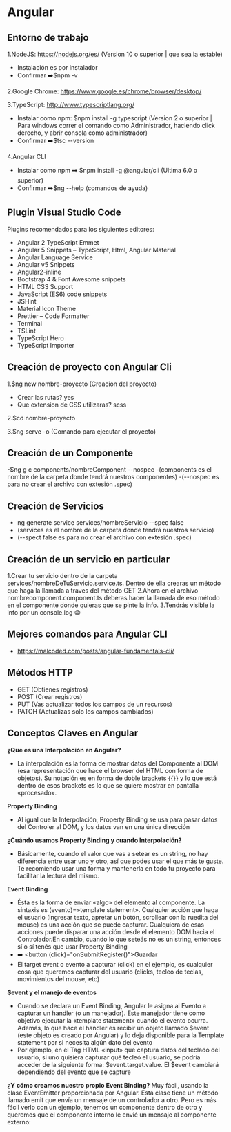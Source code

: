 # Angular

## Entorno de trabajo

1.NodeJS: https://nodejs.org/es/ (Version 10 o superior | que sea la estable)

- Instalación es por instalador
- Confirmar ➡️$npm -v

2.Google Chrome: https://www.google.es/chrome/browser/desktop/

3.TypeScript: http://www.typescriptlang.org/

- Instalar como npm: $npm install -g typescript (Version 2 o superior | Para windows correr el comando como Administrador, haciendo click derecho, y abrir consola como administrador)
- Confirmar ➡️$tsc --version

4.Angular CLI

- Instalar como npm ➡️ $npm install -g @angular/cli (Ultima 6.0 o superior)
- Confirmar ➡️$ng --help (comandos de ayuda)

## Plugin Visual Studio Code

Plugins recomendados para los siguientes editores:

- Angular 2 TypeScript Emmet
- Angular 5 Snippets – TypeScript, Html, Angular Material
- Angular Language Service
- Angular v5 Snippets
- Angular2-inline
- Bootstrap 4 & Font Awesome snippets
- HTML CSS Support
- JavaScript (ES6) code snippets
- JSHint
- Material Icon Theme
- Prettier – Code Formatter
- Terminal
- TSLint
- TypeScript Hero
- TypeScript Importer

## Creación de proyecto con Angular Cli

1.$ng new nombre-proyecto (Creacion del proyecto)

- Crear las rutas? yes
- Que extension de CSS utilizaras? scss

2.$cd nombre-proyecto

3.$ng serve -o (Comando para ejecutar el proyecto)

## Creación de un **Componente**

-$ng g c components/nombreComponent --nospec
-(components es el nombre de la carpeta donde tendrá nuestros componentes)
-(--nospec es para no crear el archivo con extesión .spec)

## Creación de **Servicios**

- ng generate service services/nombreServicio --spec false
- (services es el nombre de la carpeta donde tendrá nuestros servicio)
- (--spect false es para no crear el archivo con extesión .spec)

## Creación de un servicio en particular

1.Crear tu servicio dentro de la carpeta services/nombreDeTuServicio.service.ts. Dentro de ella crearas un método que haga la llamada a traves del método GET
2.Ahora en el archivo nombrecomponent.component.ts deberas hacer la llamada de eso método en el componente donde quieras que se pinte la info.
3.Tendrás visible la info por un console.log 😁

## Mejores comandos para Angular CLI

- https://malcoded.com/posts/angular-fundamentals-cli/

## Métodos HTTP

- GET (Obtienes registros)
- POST (Crear registros)
- PUT (Vas actualizar todos los campos de un recursos)
- PATCH (Actualizas solo los campos cambiados)

## Conceptos Claves en Angular

**¿Que es una Interpolación en Angular?**

- La interpolación es la forma de mostrar datos del Componente al DOM (esa representación que hace el browser del HTML con forma de objetos). Su notación es en forma de doble brackets {{}} y lo que está dentro de esos brackets es lo que se quiere mostrar en pantalla «procesado».

**Property Binding**

- Al igual que la Interpolación, Property Binding se usa para pasar datos del Controler al DOM, y los datos van en una única dirección

**¿Cuándo usamos Property Binding y cuando Interpolación?**

- Básicamente, cuando el valor que vas a setear es un string, no hay diferencia entre usar uno y otro, así que podes usar el que más te guste. Te recomiendo usar una forma y mantenerla en todo tu proyecto para facilitar la lectura del mismo.

**Event Binding**

- Ésta es la forma de enviar «algo» del elemento al componente. La sintaxis es (evento)=»template statement». Cualquier acción que haga el usuario (ingresar texto, apretar un botón, scrollear con la ruedita del mouse) es una acción que se puede capturar. Cualquiera de esas acciones puede disparar una acción desde el elemento DOM hacia el Controlador.En cambio, cuando lo que seteás no es un string, entonces sí o sí tenés que usar Property Binding
- ➡️ <button (click)="onSubmitRegister()">Guardar</button>
- El target event o evento a capturar (click) en el ejemplo, es cualquier cosa que queremos capturar del usuario (clicks, tecleo de teclas, movimientos del mouse, etc)

**$event y el manejo de eventos**

- Cuando se declara un Event Binding, Angular le asigna al Evento a capturar un handler (o un manejador). Este manejador tiene como objetivo ejecutar la «template statement» cuando el evento ocurra. Además, lo que hace el handler es recibir un objeto llamado $event (este objeto es creado por Angular) y lo deja disponible para la Template statement por si necesita algún dato del evento
- Por ejemplo, en el Tag HTML «input» que captura datos del teclado del usuario, si uno quisiera capturar qué tecleó el usuario, se podría acceder de la siguiente forma: $event.target.value. El $event cambiará dependiendo del evento que se capture

**¿Y cómo creamos nuestro propio Event Binding?**
Muy fácil, usando la clase EventEmitter proporcionada por Angular. Esta clase tiene un método llamado emit que envía un mensaje de un controlador a otro. Pero es más fácil verlo con un ejemplo, tenemos un componente dentro de otro y queremos que el componente interno le envié un mensaje al componente externo: